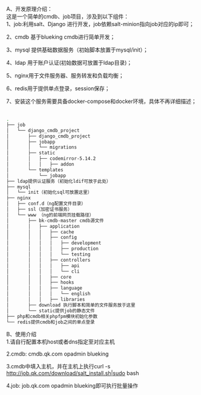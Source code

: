 A、开发原理介绍：   
这是一个简单的cmdb、job项目，涉及到以下组件：  
1、job:利用salt、Django 进行开发，job依赖salt-minion指向job对应的ip即可；  

2、cmdb 基于blueking cmdb进行简单开发；  

3、mysql 提供基础数据服务（初始脚本放置于mysql/init）；

4、ldap 用于账户认证(初始数据可放置于ldap目录)；   

5、nginx用于文件服务器、服务转发和负载均衡；   

6、redis用于提供单点登录，session保存；     

7、安装这个服务需要具备docker-compose和docker环境，具体不再详细描述；    
```bash
.
├── job
│   └── django_cmdb_project
│       ├── django_cmdb_project
│       ├── jobapp
│       │   └── migrations
│       ├── static
│       │   ├── codemirror-5.14.2
│       │   │   ├── addon
│       └── templates
│           └── jobapp
├── ldap提供认证服务（初始化ldif可放于此处）
├── mysql
│   └── init（初始化sql可放置这里）
├── nginx
│   ├── conf.d（ng配置文件目录）
│   ├── ssl（加密证书服务）
│   └── www （ng的前端网页挂载路径）
│       ├── bk-cmdb-master cmdb源文件
│       │   ├── application
│       │   │   ├── cache
│       │   │   ├── config
│       │   │   │   ├── development
│       │   │   │   ├── production
│       │   │   │   └── testing
│       │   │   ├── controllers
│       │   │   │   ├── api
│       │   │   │   └── cli
│       │   │   ├── core
│       │   │   ├── hooks
│       │   │   ├── language
│       │   │   │   └── english
│       │   │   ├── libraries
│       ├── download 执行脚本和简单的文件服务放于这里
│       └── static提供job的静态文件
├── php和cmdb相关phpfpm模块初始化参数
└── redis提供cmdb和job之间的单点登录
```
B、使用介绍  
1.请自行配置本机host或者dns指定至对应主机  

2.cmdb: cmdb.qk.com opadmin blueking  

3.cmdb中填入主机，并在主机上执行curl -s http://job.qk.com/download/salt_install.sh|sudo bash  

4.job: job.qk.com   opadmin blueking即可执行批量操作  


